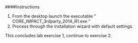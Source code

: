 ####Instructions

1. From the desktop launch the executable “ CORE_IMPACT_3rdparty_2014_R1.exe “
2. Process through the installation wizard with default settings. 

This concludes lab exercise 1, continue to exercise 2.
